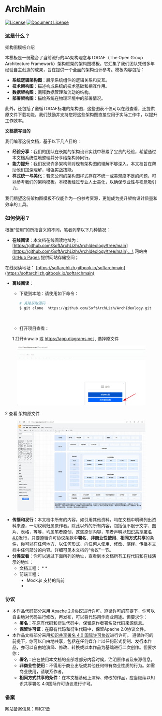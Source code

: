 # ArchMain

[![License](https://raw.githubusercontent.com/fenixsoft/awesome-fenix/master/.vuepress/public/images/License-Apache.svg)](https://www.apache.org/licenses/LICENSE-2.0) [![Document License](https://raw.githubusercontent.com/fenixsoft/awesome-fenix/master/.vuepress/public/images/DocLicense-CC-red.svg)](https://creativecommons.org/licenses/by/4.0/)

### 这是什么？

架构图模板介绍

本模板是一份融合了当前流行的4A架构理念与TOGAF（The Open Group Architecture Framework）架构框架的架构图模板。它汇集了我们团队凭借多年经验自主创造的成果，旨在提供一个全面的架构设计参考。模板内容包括：

* **系统逻辑架构图**：展示系统组件的逻辑关系和交互。
* **技术架构图**：描述构成系统的技术基础和相互作用。
* **数据架构图**：阐释数据管理和流动的结构。
* **部署架构图**：描绘系统在物理环境中的部署情况。

此外，还包括了遵循TOGAF标准的架构图，这些图表不仅可以在线查看，还提供原文件下载功能。我们鼓励并支持您将这些架构图直接应用于实际工作中，以提升工作效率。

**文档撰写目的**

我们编写这份文档，基于以下几点目的：

* **经验分享**：我们的团队在长期的架构设计实践中积累了宝贵的经验，希望通过本文档系统性地整理并分享给架构师同行。
* **能力提升**：我们发现许多架构师对现有架构图的理解不够深入。本文档旨在帮助他们加深理解，增强实战技能。
* **样式统一与美化**：若您公司的架构图样式存在不统一或美观度不足的问题，可以参考我们的架构模板。本模板经过专业人士美化，以确保专业性与视觉吸引力。

我们期望这份架构图模板不仅能作为一份参考资源，更能成为提升架构设计质量和效率的工具。

### 如何使用？

根据“使用”的所指含义的不同，笔者列举以下几种情况：

* **在线阅读**：本文档在线阅读地址为：[https://github.com/SoftArchLizh/ArchIdeology/tree/main](https://github.com/SoftArchLizh/ArchIdeology/tree/main)。\
  网站由 [GitHub Pages](https://pages.github.com/) 提供网站存储空间；&#x20;

&#x20;     在线阅读地址： [https://softarchlizh.gitbook.io/softarchmain](https://softarchlizh.gitbook.io/softarchmain)



*   **离线阅读**：

    *   下载到本地：请使用如下命令：

        ```bash
        # 克隆获取源码
        $ git clone  https://github.com/SoftArchLizh/ArchIdeology.git  

         
        ```
    * 打开项目查看：

    &#x20;         1 打开draw.io 或  https://app.diagrams.net  ,  选择原文件

&#x20;                                    &#x20;

<div align="center">

<figure><img src=".gitbook/assets/image.png" alt=""><figcaption></figcaption></figure>

</div>

&#x20;                  2   查看  架构原文件&#x20;

&#x20;                        &#x20;

<figure><img src=".gitbook/assets/image (1).png" alt=""><figcaption></figcaption></figure>



&#x20;                &#x20;



* **传播和发行**：本文档中所有的内容，如引用其他资料，均在文档中明确列出资料来源，一切权利归属原作者。除此以外的所有内容，包括但不限于文字、图片、表格，等等，均属笔者原创，这些原创内容，笔者声明以[知识共享署名 4.0](http://creativecommons.org/licenses/by/4.0/)发行，只要遵循许可协议条款中**署名**、**非商业性使用**、**相同方式共享**的条件，你可以在任何地方、以任何形式、向任何人使用、修改、演绎、传播本文档中任何部分的内容。详细可见本文档的“协议”一节。
* **分类查看**：你可以通过下面所列的地址，查看到本文档所有工程代码和在线演示的地址：
  * 文档工程：
    *
    *
  * 前端工程：
    * Mock.js 支持的纯前
    *

### 协议

* 本作品代码部分采用 [Apache 2.0协议](https://www.apache.org/licenses/LICENSE-2.0)进行许可。遵循许可的前提下，你可以自由地对代码进行修改，再发布，可以将代码用作商业用途。但要求你：
  * **署名**：在原有代码和衍生代码中，保留原作者署名及代码来源信息。
  * **保留许可证**：在原有代码和衍生代码中，保留Apache 2.0协议文件。
* 本作品文档部分采用[知识共享署名 4.0 国际许可协议](http://creativecommons.org/licenses/by/4.0/)进行许可。 遵循许可的前提下，你可以自由地共享，包括在任何媒介上以任何形式复制、发行本作品，亦可以自由地演绎、修改、转换或以本作品为基础进行二次创作。但要求你：
  * **署名**：应在使用本文档的全部或部分内容时候，注明原作者及来源信息。
  * **非商业性使用**：不得用于商业出版或其他任何带有商业性质的行为。如需商业使用，请联系作者。
  * **相同方式共享的条件**：在本文档基础上演绎、修改的作品，应当继续以知识共享署名 4.0国际许可协议进行许可。

### 备案 <a href="#bei-an" id="bei-an"></a>

网站备案信息：[粤ICP备](http://beian.miit.gov.cn/)
